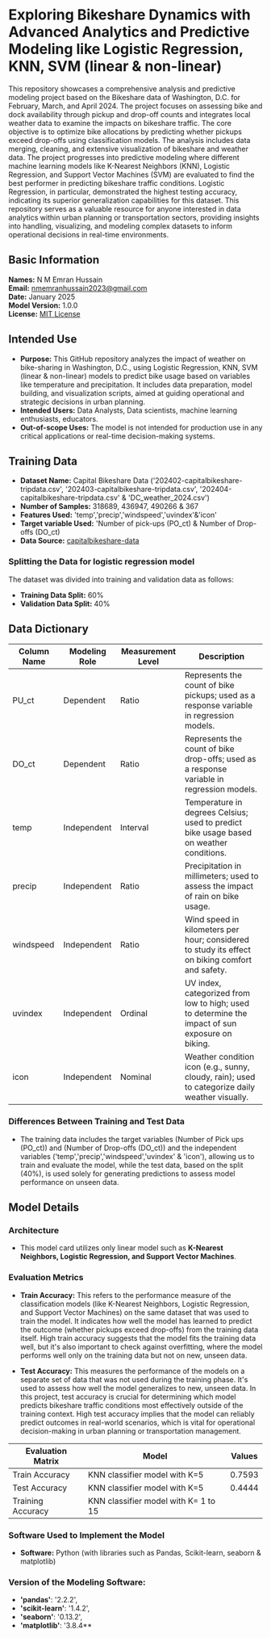 # Exploring Bikeshare Dynamics with Advanced Analytics and Predictive Modeling like Logistic Regression, KNN, SVM (linear & non-linear)  

This repository showcases a comprehensive analysis and predictive modeling project based on the Bikeshare data of Washington, D.C. for February, March, and April 2024. The project focuses on assessing bike and dock availability through pickup and drop-off counts and integrates local weather data to examine the impacts on bikeshare traffic. The core objective is to optimize bike allocations by predicting whether pickups exceed drop-offs using classification models. The analysis includes data merging, cleaning, and extensive visualization of bikeshare and weather data. The project progresses into predictive modeling where different machine learning models like K-Nearest Neighbors (KNN), Logistic Regression, and Support Vector Machines (SVM) are evaluated to find the best performer in predicting bikeshare traffic conditions. Logistic Regression, in particular, demonstrated the highest testing accuracy, indicating its superior generalization capabilities for this dataset. This repository serves as a valuable resource for anyone interested in data analytics within urban planning or transportation sectors, providing insights into handling, visualizing, and modeling complex datasets to inform operational decisions in real-time environments.

## Basic Information
**Names:** N M Emran Hussain  
**Email:** nmemranhussain2023@gmail.com  
**Date:** January 2025  
**Model Version:** 1.0.0  
**License:** [MIT License](LICENSE)

## Intended Use
- **Purpose:** This GitHub repository analyzes the impact of weather on bike-sharing in Washington, D.C., using Logistic Regression, KNN, SVM (linear & non-linear) models to predict bike usage based on variables like temperature and precipitation. It includes data preparation, model building, and visualization scripts, aimed at guiding operational and strategic decisions in urban planning.  
- **Intended Users:** Data Analysts, Data scientists, machine learning enthusiasts, educators.  
- **Out-of-scope Uses:** The model is not intended for production use in any critical applications or real-time decision-making systems.

## Training Data
- **Dataset Name:** Capital Bikeshare Data ('202402-capitalbikeshare-tripdata.csv', '202403-capitalbikeshare-tripdata.csv', '202404-capitalbikeshare-tripdata.csv' & 'DC_weather_2024.csv')  
- **Number of Samples:** 318689, 436947, 490266 & 367  
- **Features Used:** 'temp','precip','windspeed','uvindex'&'icon'
- **Target variable Used:** 'Number of pick-ups (PO_ct) & Number of Drop-offs (DO_ct)
- **Data Source:** [capitalbikeshare-data](https://s3.amazonaws.com/capitalbikeshare-data/index.html)

### Splitting the Data for logistic regression model
The dataset was divided into training and validation data as follows:
- **Training Data Split:** 60%
- **Validation Data Split:** 40%

## Data Dictionary

| Column Name     | Modeling Role  | Measurement Level  | Description                                                                                     |  
|-----------------|----------------|--------------------|-------------------------------------------------------------------------------------------------|
| PU_ct	          | Dependent	     | Ratio	            | Represents the count of bike pickups; used as a response variable in regression models.         |  
| DO_ct	          | Dependent	     | Ratio	            | Represents the count of bike drop-offs; used as a response variable in regression models.       |  
| temp	          | Independent	   | Interval	          | Temperature in degrees Celsius; used to predict bike usage based on weather conditions.         |  
| precip	        | Independent	   | Ratio	            | Precipitation in millimeters; used to assess the impact of rain on bike usage.                  |  
| windspeed	      | Independent	   | Ratio	            | Wind speed in kilometers per hour; considered to study its effect on biking comfort and safety. |  
| uvindex	        | Independent	   | Ordinal	          | UV index, categorized from low to high; used to determine the impact of sun exposure on biking. |  
| icon	          | Independent	   | Nominal	          | Weather condition icon (e.g., sunny, cloudy, rain); used to categorize daily weather visually.  |  

### Differences Between Training and Test Data
- The training data includes the target variables (Number of Pick ups (PO_ct)) and (Number of Drop-offs (DO_ct)) and the independent variables ('temp','precip','windspeed','uvindex' & 'icon'), allowing us to train and evaluate the model, while the test data, based on the split (40%), is used solely for generating predictions to assess model performance on unseen data.

## Model Details
### Architecture  
- This model card utilizes only linear model such as **K-Nearest Neighbors, Logistic Regression, and Support Vector Machines**.

### Evaluation Metrics  
- **Train Accuracy:** This refers to the performance measure of the classification models (like K-Nearest Neighbors, Logistic Regression, and Support Vector Machines) on the same dataset that was used to train the model. It indicates how well the model has learned to predict the outcome (whether pickups exceed drop-offs) from the training data itself. High train accuracy suggests that the model fits the training data well, but it's also important to check against overfitting, where the model performs well only on the training data but not on new, unseen data.
  
- **Test Accuracy:** This measures the performance of the models on a separate set of data that was not used during the training phase. It's used to assess how well the model generalizes to new, unseen data. In this project, test accuracy is crucial for determining which model predicts bikeshare traffic conditions most effectively outside of the training context. High test accuracy implies that the model can reliably predict outcomes in real-world scenarios, which is vital for operational decision-making in urban planning or transportation management.



| Evaluation Matrix                          |       Model                              |   Values    |
|--------------------------------------------|------------------------------------------|-------------|
| Train Accuracy                             | KNN classifier model with K=5            | 0.7593      |
| Test Accuracy                              | KNN classifier model with K=5            | 0.4444      |
| Training Accuracy                          | KNN classifier model with K= 1 to 15     

### Software Used to Implement the Model
- **Software:** Python (with libraries such as Pandas, Scikit-learn, seaborn & matplotlib)

### Version of the Modeling Software: 
- **'pandas'**: '2.2.2',
- **'scikit-learn'**: '1.4.2',
- **'seaborn'**: '0.13.2',
- **'matplotlib'**: '3.8.4**
